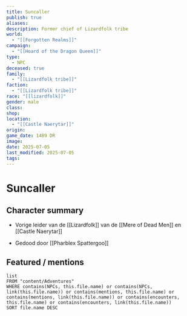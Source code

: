 ```yaml
---
title: Suncaller
publish: true
aliases:
description: Former chief of Lizardfolk tribe
world:
  - "[[Forgotten Realms]]"
campaign:
  - "[[Hoard of the Dragon Queen]]"
type:
  - NPC
deceased: true
family:
  - "[[Lizardfolk tribe]]"
faction:
  - "[[Lizardfolk tribe]]"
race: "[[lizardfolk]]"
gender: male
class: 
shop: 
location:
  - "[[Castle Naerytar]]"
origin: 
game_date: 1489 DR
image: 
date: 2025-07-05
last_modified: 2025-07-05
tags: 
---
```

# Suncaller

## Character summary
* Vorige leider van de [[Lizardfolk]] van de [[Mere of Dead Men]] en [[Castle Naerytar]]
- Gedood door [[Pharblex Spattergoo]]
## Featured / mentions
```dataview
list
FROM "content/Adventures"
WHERE contains(NPCs, this.file.name) or contains(NPCs, link(this.file.name)) or contains(mentions, this.file.name) or contains(mentions, link(this.file.name)) or contains(encounters, this.file.name) or contains(encounters, link(this.file.name))
SORT file.name DESC
```

